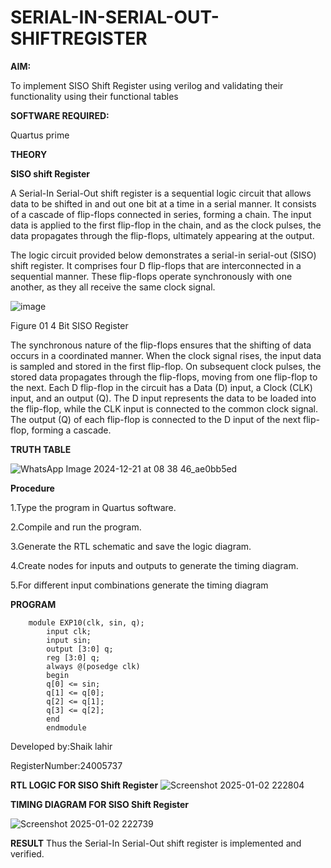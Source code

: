 # SERIAL-IN-SERIAL-OUT-SHIFTREGISTER

**AIM:**

To implement  SISO Shift Register using verilog and validating their functionality using their functional tables

**SOFTWARE REQUIRED:**

Quartus prime

**THEORY**
 
**SISO shift Register**

A Serial-In Serial-Out shift register is a sequential logic circuit that allows data to be shifted in and out one bit at a time in a serial manner. It consists of a cascade of flip-flops connected in series, forming a chain. The input data is applied to the first flip-flop in the chain, and as the clock pulses, the data propagates through the flip-flops, ultimately appearing at the output.

The logic circuit provided below demonstrates a serial-in serial-out (SISO) shift register. It comprises four D flip-flops that are interconnected in a sequential manner. These flip-flops operate synchronously with one another, as they all receive the same clock signal.

![image](https://github.com/naavaneetha/SERIAL-IN-SERIAL-OUT-SHIFTREGISTER/assets/154305477/e81c4072-37f9-46c6-8145-566764b74c3a)

Figure 01 4 Bit SISO Register

The synchronous nature of the flip-flops ensures that the shifting of data occurs in a coordinated manner. When the clock signal rises, the input data is sampled and stored in the first flip-flop. On subsequent clock pulses, the stored data propagates through the flip-flops, moving from one flip-flop to the next.
Each D flip-flop in the circuit has a Data (D) input, a Clock (CLK) input, and an output (Q). The D input represents the data to be loaded into the flip-flop, while the CLK input is connected to the common clock signal. The output (Q) of each flip-flop is connected to the D input of the next flip-flop, forming a cascade.

**TRUTH TABLE**

![WhatsApp Image 2024-12-21 at 08 38 46_ae0bb5ed](https://github.com/user-attachments/assets/65f443e8-971a-46c9-9a44-8d539232d510)

**Procedure**

1.Type the program in Quartus software.

2.Compile and run the program.

3.Generate the RTL schematic and save the logic diagram.

4.Create nodes for inputs and outputs to generate the timing diagram.

5.For different input combinations generate the timing diagram

**PROGRAM**

        module EXP10(clk, sin, q);
            input clk;
            input sin;
            output [3:0] q;
            reg [3:0] q;
            always @(posedge clk)
            begin
            q[0] <= sin;
            q[1] <= q[0];
            q[2] <= q[1];
            q[3] <= q[2];
            end
            endmodule
      
Developed by:Shaik lahir

RegisterNumber:24005737


**RTL LOGIC FOR SISO Shift Register**
![Screenshot 2025-01-02 222804](https://github.com/user-attachments/assets/3b429d3a-ba81-437e-97c7-4127e54ec0ad)

**TIMING DIAGRAM FOR SISO Shift Register**

![Screenshot 2025-01-02 222739](https://github.com/user-attachments/assets/c17ce92b-cfbc-4159-a82a-d3ee124b91da)

**RESULT**
Thus the Serial-In Serial-Out shift register is implemented and verified.
